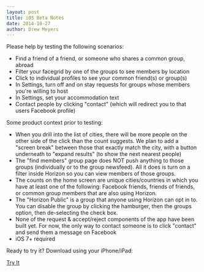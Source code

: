 ```yaml
---
layout: post
title: iOS Beta Notes
date: 2014-10-27
author: Drew Meyers
---
```

Please help by testing the following scenarios:

- Find a friend of a friend, or someone who shares a common group, abroad
- Filter your facegrid by one of the groups to see members by location
- Click to individual profiles to see your common friend(s) or group(s)
- In Settings, turn off and on stay requests for groups whose members you're willing to host
- In Settings, set your accommodation text
- Contact people by clicking "contact" (which will redirect you to that users Facebook profile)

Some product context prior to testing:

- When you drill into the list of cities, there will be more people on the other side of the click than the count suggests. We plan to add a "screen break" between those that exactly match the city, with a button underneath to "expand results" (to show the next nearest people)
- The "find members" group page does NOT push anything to those groups (individually or to the group newsfeed). All it does is turn on a filter inside Horizon so you can view members of those groups.
- The counts on the home screen are unique cities/countries in which you have at least one of the following: Facebook friends, friends of friends, or common group members that are also using Horizon.
- The "Horizon Public" is a group that anyone using Horizon can opt in to. You can disable the group by clicking the hamburger, then the groups option, then de-selecting the check box.
- None of the request & accept/reject components of the app have been built yet. For now, the only way to contact someone is to click "contact" and send them a message on Facebook
- iOS 7+ required

Ready to try it? Download using your iPhone/iPad: 

<a href="http://app.horizonapp.co" class="btn btn--full">Try It</a>
